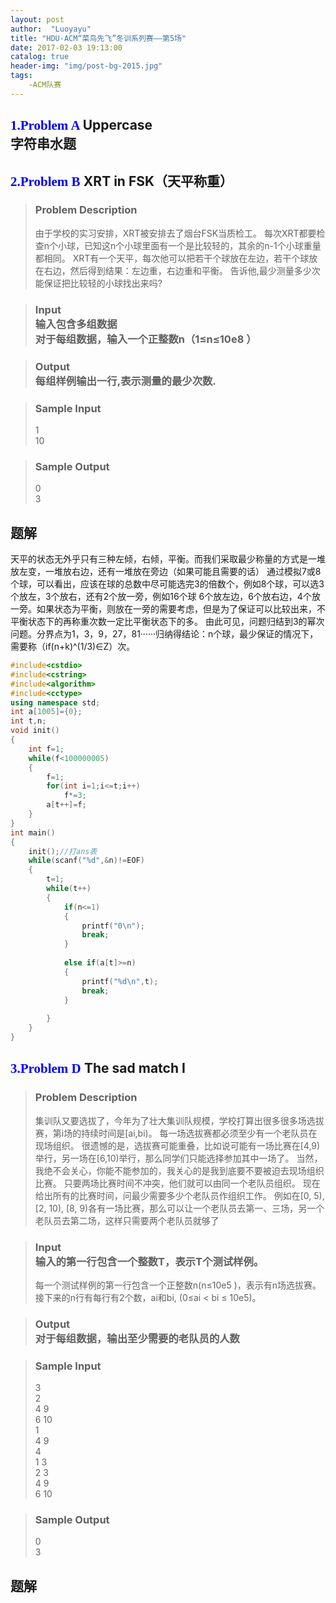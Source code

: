 ```yaml
---
layout: post
author:  "Luoyayu"
title: "HDU-ACM“菜鸟先飞”冬训系列赛——第5场"
date: 2017-02-03 19:13:00
catalog: true
header-img: "img/post-bg-2015.jpg"
tags: 
    -ACM队赛
---
```



## <font face="微软雅黑" color=#0000FF>1.Problem A </font>Uppercase  </br> 字符串水题</br>

## <font face="微软雅黑" color=#0000FF>2.Problem B  </font>XRT in FSK（天平称重）  </br>
>### Problem Description
>由于学校的实习安排，XRT被安排去了烟台FSK当质检工。
每次XRT都要检查n个小球，已知这n个小球里面有一个是比较轻的，其余的n-1个小球重量都相同。
XRT有一个天平，每次他可以把若干个球放在左边，若干个球放在右边，然后得到结果：左边重，右边重和平衡。
告诉他,最少测量多少次能保证把比较轻的小球找出来吗?  </br>

>### Input</br>输入包含多组数据</br>对于每组数据，输入一个正整数n（1≤n≤10e8 ）  

>### Output</br>每组样例输出一行,表示测量的最少次数.</br>

>### Sample Input
>1  
10  

>### Sample Output
>0    
3

## 题解
天平的状态无外乎只有三种左倾，右倾，平衡。而我们采取最少称量的方式是一堆放左变，一堆放右边，还有一堆放在旁边（如果可能且需要的话）
通过模拟7或8个球，可以看出，应该在球的总数中尽可能选完3的倍数个，例如8个球，可以选3个放左，3个放右，还有2个放一旁，例如16个球
6个放左边，6个放右边，4个放一旁。如果状态为平衡，则放在一旁的需要考虑，但是为了保证可以比较出来，不平衡状态下的再称重次数一定比平衡状态下的多。
由此可见，问题归结到3的幂次问题。分界点为1，3，9，27，81······归纳得结论：n个球，最少保证的情况下，需要称（if(n+k)^(1/3)∈Z）次。</br>

```C++ 
#include<cstdio>
#include<cstring>
#include<algorithm>
#include<cctype>
using namespace std;
int a[1005]={0};
int t,n;
void init()
{
    int f=1;
    while(f<100000005)
    {
        f=1;
        for(int i=1;i<=t;i++)
            f*=3;
        a[t++]=f;
    }
}
int main()
{ 
    init();//打ans表
    while(scanf("%d",&n)!=EOF)
    {
        t=1;
        while(t++)
        {
            if(n<=1) 
            {
                printf("0\n");
                break;
            }
            
            else if(a[t]>=n) 
            {
                printf("%d\n",t);
                break;
            }
        
        }
    }
}
```

## <font face="微软雅黑" color=#0000FF>3.Problem D </font> The sad match I
>### Problem Description
>集训队又要选拔了，今年为了壮大集训队规模，学校打算出很多很多场选拔赛，第i场的持续时间是[ai,bi)。
每一场选拔赛都必须至少有一个老队员在现场组织。
很遗憾的是，选拔赛可能重叠，比如说可能有一场比赛在[4,9)举行，另一场在[6,10)举行，那么同学们只能选择参加其中一场了。
当然，我绝不会关心，你能不能参加的，我关心的是我到底要不要被迫去现场组织比赛。
只要两场比赛时间不冲突，他们就可以由同一个老队员组织。
现在给出所有的比赛时间，问最少需要多少个老队员作组织工作。
例如在[0, 5), [2, 10), [8, 9)各有一场比赛，那么可以让一个老队员去第一、三场，另一个老队员去第二场，这样只需要两个老队员就够了  </br>

>### Input</br>输入的第一行包含一个整数T，表示T个测试样例。  
>每一个测试样例的第一行包含一个正整数n(n≤10e5 )，表示有n场选拔赛。
接下来的n行有每行有2个数，ai和bi, (0≤ai < bi ≤ 10e5)。

>### Output</br>对于每组数据，输出至少需要的老队员的人数</br>

>### Sample Input
>3  
2  
4 9  
6 10  
1    
4 9  
4  
1 3  
2 3  
4 9  
6 10 

>### Sample Output
>0   
3

## 题解
